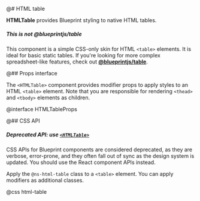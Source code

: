 @# HTML table

__HTMLTable__ provides Blueprint styling to native HTML tables.

<div class="@ns-callout @ns-intent-primary @ns-icon-info-sign">
    <h5 class="@ns-heading">This is not @blueprintjs/table</h5>
<div class="@ns-callout-body">

This component is a simple CSS-only skin for HTML `<table>` elements.
It is ideal for basic static tables. If you're looking for more complex
spreadsheet-like features, check out [**@blueprintjs/table**](#table).

</div>
</div>

@## Props interface

The `<HTMLTable>` component provides modifier props to apply styles to an HTML `<table>` element. Note that you are
responsible for rendering `<thead>` and `<tbody>` elements as children.

@interface HTMLTableProps

@## CSS API

<div class="@ns-callout @ns-intent-warning @ns-icon-warning-sign">
    <h5 class="@ns-heading">

Deprecated API: use [`<HTMLTable>`](#core/components/html-table)

</h5>
<div class="@ns-callout-body">

CSS APIs for Blueprint components are considered deprecated, as they are verbose, error-prone, and they
often fall out of sync as the design system is updated. You should use the React component APIs instead.

</div>
</div>

Apply the `@ns-html-table` class to a `<table>` element. You can apply modifiers as additional classes.

@css html-table
